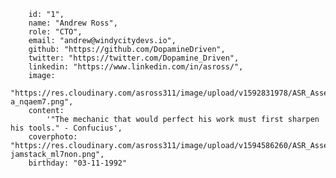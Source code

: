     	id: "1",
    	name: "Andrew Ross",
    	role: "CTO",
    	email: "andrew@windycitydevs.io",
    	github: "https://github.com/DopamineDriven",
    	twitter: "https://twitter.com/Dopamine_Driven",
    	linkedin: "https://www.linkedin.com/in/asross/",
    	image:
    		"https://res.cloudinary.com/asross311/image/upload/v1592831978/ASR_Assets/cropped-a_nqaem7.png",
    	content:
    		'"The mechanic that would perfect his work must first sharpen his tools." - Confucius',
    	coverphoto: "https://res.cloudinary.com/asross311/image/upload/v1594586260/ASR_Assets/next-jamstack_ml7non.png",
    	birthday: "03-11-1992"
